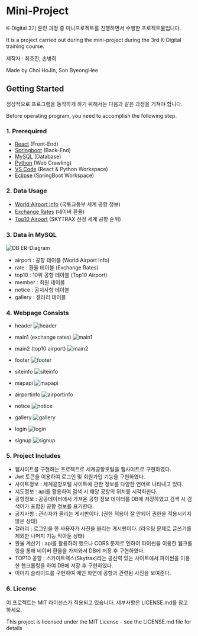 # Mini-Project
K-Digital 3기 훈련 과정 중 미니프로젝트를 진행하면서 수행한 프로젝트물입니다.

It is a project carried out during the mini-project during the 3rd K-Digital training course.

제작자 : 최호진, 손병희

Made by Choi HoJin, Son ByeongHee

## Getting Started
정상적으로 프로그램을 동작하게 하기 위해서는 다음과 같은 과정을 거쳐야 합니다.

Before operating program, you need to accomplish the following step.

### 1. Prerequired
+ [React](https://react.dev/) (Front-End)
+ [Springboot](https://spring.io/tools) (Back-End)
+ [MySQL](https://www.mysql.com/) (Database)  
+ [Python](https://python.org/) (Web Crawling)
+ [VS Code](https://code.visualstudio.com/) (React & Python Workspace)
+ [Eclipse](https://www.eclipse.org/downloads/) (SpringBoot Workspace)

### 2. Data Usage
+ [World Airport Info](https://www.data.go.kr/data/3051587/fileData.do?recommendDataYn=Y) (국토교통부 세계 공항 정보)
+ [Exchange Rates](https://m.stock.naver.com/marketindex/home/exchangeRate/exchange) (네이버 환율)
+ [Top10 Airport](https://www.data.go.kr/data/3051587/fileData.do?recommendDataYn=Y) (SKYTRAX 선정 세계 공항 순위)

### 3. Data in MySQL
![DB ER-Diagram](https://github.com/Gansaw/K-Project/assets/86204430/11319c6d-0fe8-4dd0-bac7-409f1f0b05ee)
+ airport : 공항 테이블 (World Airport Info)
+ rate : 환율 테이블 (Exchange Rates)
+ top10 : 10위 공항 테이블 (Top10 Airport)
+ member : 회원 테이블
+ notice : 공지사항 테이블
+ gallery : 갤러리 테이블

### 4. Webpage Consists
+ header
![header](https://github.com/Gansaw/K-Project/assets/86204430/7e8b6b16-a477-4698-9eca-b3408d492537)

+ main1 (exchange rates)
![main1](https://github.com/Gansaw/K-Project/assets/86204430/16bc8cb1-a19a-4a43-a47b-64a55b6cc311)

+ main2 (top10 airport)
![main2](https://github.com/Gansaw/K-Project/assets/86204430/38851019-5c64-4396-aa6b-1084c45214ed)

+ footer
![footer](https://github.com/Gansaw/K-Project/assets/86204430/446affa3-a9b7-42d9-b97e-c69136fdf977)

+ siteinfo
![siteinfo](https://github.com/Gansaw/K-Project/assets/86204430/ab5b35ce-3515-4859-b941-239c15aa3626)

+ mapapi
![mapapi](https://github.com/Gansaw/K-Project/assets/86204430/85473936-f30f-4ba4-8c13-b6ccd7d06657)

+ airportinfo
![airportinfo](https://github.com/Gansaw/K-Project/assets/86204430/31a3f092-485e-47a2-8205-9b6f7c073fa8)

+ notice
![notice](https://github.com/Gansaw/K-Project/assets/86204430/b5311016-1c75-4f15-b400-cbfea0e94868)

+ gallery
![gallery](https://github.com/Gansaw/K-Project/assets/86204430/805e5b08-270c-4ef7-a0d4-72f3820d2a9d)

+ login
![login](https://github.com/Gansaw/K-Project/assets/86204430/7cc64423-af13-4675-bfc6-9bc942412a04)

+ signup
![signup](https://github.com/Gansaw/K-Project/assets/86204430/5dd0d4f6-be93-494f-b0c7-93192eb6a07b)


### 5. Project Includes
+ 웹사이트를 구현하는 프로젝트로 세계공항포털을 웹사이트로 구현하였다.
+ Jwt 토큰을 이용하여 로그인 및 회원가입 기능을 구현하였다.
+ 사이트정보 : 세계공항포털 사이트에 관한 정보를 다양한 언어로 나타내고 있다.
+ 지도정보 : api를 활용하여 검색 시 해당 공항의 위치를 시각화한다.
+ 공항정보 : 공공데이터에서 가져온 공항 정보 데이터를 DB에 저장하였고 검색 시 검색어가 포함된 공항 정보를 표기한다.
+ 공지사항 : 관리자가 올리는 게시판이다. (권한 적용이 잘 안되어 권한을 적용시키지 않은 상태)
+ 갤러리 : 로그인을 한 사용자가 사진을 올리는 게시판이다. (라우팅 문제로 글쓰기를 제외한 나머지 기능 막아둔 상태)
+ 환율 계산기 : api를 활용하려 했으나 CORS 문제로 인하여 파이썬을 이용한 웹크롤링을 통해 네이버 환율을 가져와서 DB에 저장 후 구현하였다.
+ TOP10 공항 : 스카이트랙스(Skytrax)라는 공신력 있는 사이트에서 파이썬을 이용한 웹크롤링을 하여 DB에 저장 후 구현하였다.
+ 이미지 슬라이드를 구현하여 메인 화면에 공항과 관련된 사진을 보여준다.

### 6. License
이 프로젝트는 MIT 라이선스가 적용되고 있습니다. 세부사항은 LICENSE.md를 참고하세요.

This project is licensed under the MIT License - see the LICENSE.md file for details
